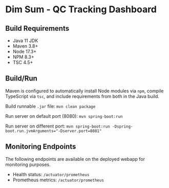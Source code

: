 # Dim Sum - QC Tracking Dashboard

## Build Requirements

* Java 11 JDK
* Maven 3.8+
* Node 17.3+
* NPM 8.3+
* TSC 4.5+

## Build/Run

Maven is configured to automatically install Node modules via `npm`, compile TypeScript via `tsc`,
and include requirements from both in the Java build.

Build runnable `.jar` file: `mvn clean package`

Run server on default port (8080): `mvn spring-boot:run`

Run server on different port: `mvn spring-boot:run -Dspring-boot.run.jvmArguments="-Dserver.port=8081"`

## Monitoring Endpoints

The following endpoints are available on the deployed webapp for monitoring purposes.

* Health status: `/actuator/prometheus`
* Prometheus metrics: `/actuator/prometheus`

